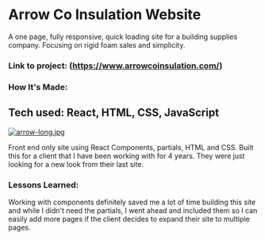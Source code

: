 # Arrow Co Insulation Website

A one page, fully responsive, quick loading site for a building supplies company. Focusing on rigid foam sales and simplicity.

### Link to project: (https://www.arrowcoinsulation.com/)

### How It's Made:
## Tech used: React, HTML, CSS, JavaScript

[![arrow-long.jpg](https://i.postimg.cc/DfQJB1df/arrow-long.jpg)](https://postimg.cc/Wt314FHx)

Front end only site using React Components, partials, HTML and CSS. Built this for a client that I have been working with for 4 years. They were just looking for a new look from their last site. 

### Lessons Learned:
Working with components definitely saved me a lot of time building this site and while I didn't need the partials, I went ahead and included them so I can easily add more pages if the client decides to expand their site to multiple pages.
